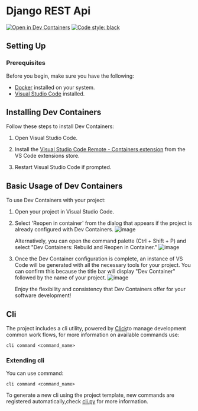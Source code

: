 # Django REST Api
[![Open in Dev Containers](https://img.shields.io/static/v1?label=Dev%20Containers&message=Open&color=blue&logo=visualstudiocode)](https://vscode.dev/redirect?url=vscode://ms-vscode-remote.remote-containers/cloneInVolume?url=https://github.com/gadc1996/django-api)
[![Code style: black](https://img.shields.io/badge/code%20style-black-000000.svg)](https://github.com/psf/black)
## Setting Up

### Prerequisites

Before you begin, make sure you have the following:

- [Docker](https://www.docker.com/) installed on your system.
- [Visual Studio Code](https://code.visualstudio.com/) installed.

## Installing Dev Containers

Follow these steps to install Dev Containers:

1. Open Visual Studio Code.

2. Install the [Visual Studio Code Remote - Containers extension](https://marketplace.visualstudio.com/items?itemName=ms-vscode-remote.remote-containers) from the VS Code extensions store.

3. Restart Visual Studio Code if prompted.

## Basic Usage of Dev Containers

To use Dev Containers with your project:

1. Open your project in Visual Studio Code.

2. Select 'Reopen in container' from the dialog that appears if the project is already configured with Dev Containers.
   ![image](https://github.com/gadc1996/django-api/assets/67934500/1e04731b-d889-479c-8f2d-25b593f5e43b)

   Alternatively, you can open the command palette (Ctrl + Shift + P) and select "Dev Containers: Rebuild and Reopen in Container."
   ![image](https://github.com/gadc1996/django-api/assets/67934500/9350b990-856e-4a16-9cce-55c51ea69d1a)

3. Once the Dev Container configuration is complete, an instance of VS Code will be generated with all the necessary tools for your project. You can confirm this because the title bar will display "Dev Container" followed by the name of your project.
   ![image](https://github.com/gadc1996/django-api/assets/67934500/0bb9f5ca-f6a4-4cd1-869c-77283c489d73)

   Enjoy the flexibility and consistency that Dev Containers offer for your software development!

## Cli
The project includes a cli utility, powered by [Click](https://click.palletsprojects.com/en/8.1.x/)to manage development common work flows, for more information on available commands use:

```shell
cli command <command_name>
```

### Extending cli
You can use command:
```shell
cli command <command_name>
```
To generate a new cli using the project template, new commands are registered automatically,check [cli.py](./cli.py) for more information.
